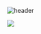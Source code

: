 ![header](https://capsule-render.vercel.app/api?type=rect&color=007acc&height=300&section=header&text=Welcome&fontSize=90)

<img src="https://img.shields.io/badge/TypeScript-007acc?style=for-the-badge&logo=java&logoColor=white">
